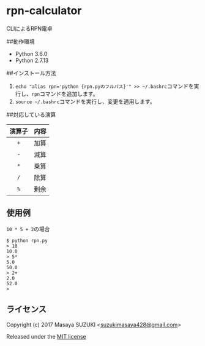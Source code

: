 # rpn-calculator
CLIによるRPN電卓

##動作環境
* Python 3.6.0
* Python 2.7.13

##インストール方法
1. `echo "alias rpn='python {rpn.pyのフルパス}'" >> ~/.bashrc`コマンドを実行し、`rpn`コマンドを追加します。
1. `source ~/.bashrc`コマンドを実行し、変更を適用します。

##対応している演算

|演算子|内容|
|:---:|:---:|
|`+`|加算|
|`-`|減算|
|`*`|乗算|
|`/`|除算|
|`%`|剰余|

## 使用例
`10 * 5 + 2`の場合
```
$ python rpn.py
> 10  
10.0
> 5*
5.0
50.0
> 2+
2.0
52.0
>
```

## ライセンス
Copyright (c) 2017 Masaya SUZUKI <<suzukimasaya428@gmail.com>>

Released under the [MIT license](LICENSE.txt)
